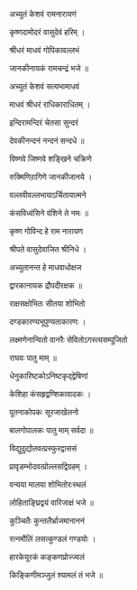 अच्युतं केशवं रामनारायणं

कृष्णदामोदरं वासुदेवं हरिम् ।

श्रीधरं माधवं गोपिकावल्लभं

जानकीनायकं रामचन्द्रं भजे ॥


अच्युतं केशवं सत्यभामाधवं

माधवं श्रीधरं राधिकाराधितम् ।

इन्दिरामन्दिरं चेतसा सुन्दरं

देवकीनन्दनं नन्दनं सन्दधे ॥


विष्णवे जिष्णवे शङ्खिने चक्रिणे

रुक्मिणिऱागिणे जानकीजानये ।

वल्लवीवल्लभायाऽर्चितायात्मने

कंसविध्वंसिने वंशिने ते नमः ॥


कृष्ण गोविन्द हे राम नारायण

श्रीपते वासुदेवाजित श्रीनिधे ।

अच्युतानन्त हे माधवाधोक्षज

द्वारकानायक द्रौपदीरक्षक ॥


राक्षसक्षोभितः सीतया शोभितो

दण्डकारण्यभूपुण्यताकारणः ।

लक्ष्मणेनान्वितो वानरैः सेवितोऽगस्त्यसम्पूजितो

राघवः पातु माम् ॥


धेनुकारिष्टकोऽनिष्टकृद्द्वेषिणां

केशिहा कंसहृद्वण्शिकावादकः ।

पूतनाकोपकः सूरजाखेलनो

बालगोपालकः पातु माम् सर्वदा ॥


विद्युदुद्योतवत्प्रस्फुरद्वाससं

प्रावृडम्भोदवत्प्रोल्लसद्विग्रहम् ।

वन्यया मालया शोभितोरःस्थलं

लोहिताङ्घ्रिद्वयं वारिजाक्षं भजे ॥


कुञ्चितैः कुन्तलैर्भ्राजमानाननं

रत्नमौलिं लसत्कुण्डलं गण्डयोः ।

हारकेयूरकं कङ्कणप्रोज्ज्वलं

किङ्किणीमञ्जुलं श्यामलं तं भजे ॥